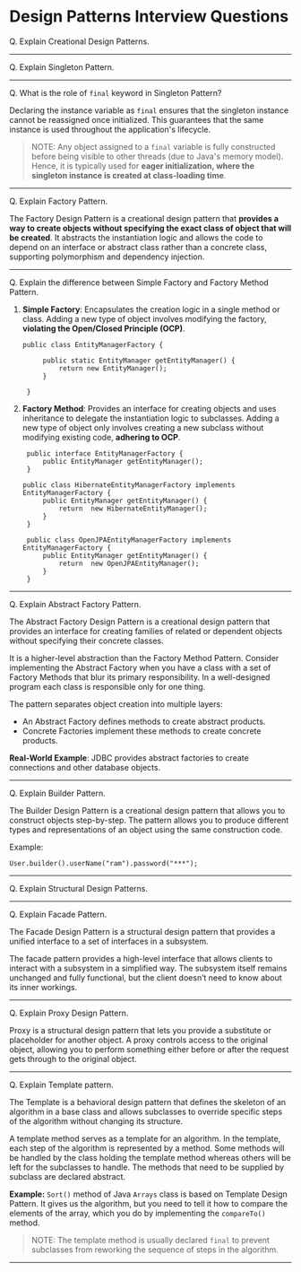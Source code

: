 # Design Patterns Interview Questions

Q. Explain Creational Design Patterns.

---

Q. Explain Singleton Pattern.

---

Q. What is the role of `final` keyword in Singleton Pattern?

Declaring the instance variable as `final` ensures that the singleton instance cannot be reassigned once initialized. This guarantees that the same instance is used throughout the application's lifecycle.

> NOTE: Any object assigned to a `final` variable is fully constructed before being visible to other threads (due to Java's memory model). Hence, it is typically used for **eager initialization, where the singleton instance is created at class-loading time**.

---

Q. Explain Factory Pattern. 

The Factory Design Pattern is a creational design pattern that **provides a way to create objects without specifying the exact class of object that will be created**. It abstracts the instantiation logic and allows the code to depend on an interface or abstract class rather than a concrete class, supporting polymorphism and dependency injection. 

---

Q. Explain the difference between Simple Factory and Factory Method Pattern.

1. **Simple Factory**: Encapsulates the creation logic in a single method or class. Adding a new type of object involves modifying the factory, **violating the Open/Closed Principle (OCP)**.

   ```
   public class EntityManagerFactory {

        public static EntityManager getEntityManager() {
            return new EntityManager();
        }

    }
   ```

2. **Factory Method**: Provides an interface for creating objects and uses inheritance to delegate the instantiation logic to subclasses. Adding a new type of object only involves creating a new subclass without modifying existing code, **adhering to OCP**.

   ```
    public interface EntityManagerFactory {
        public EntityManager getEntityManager();
    }

   public class HibernateEntityManagerFactory implements EntityManagerFactory {
        public EntityManager getEntityManager() {
            return  new HibernateEntityManager();
        }
    }

    public class OpenJPAEntityManagerFactory implements EntityManagerFactory {
        public EntityManager getEntityManager() {
            return  new OpenJPAEntityManager();
        }
    }
   ```

---

Q. Explain Abstract Factory Pattern.

The Abstract Factory Design Pattern is a creational design pattern that provides an interface for creating families of related or dependent objects without specifying their concrete classes. 

It is a higher-level abstraction than the Factory Method Pattern. Consider implementing the Abstract Factory when you have a class with a set of Factory Methods that blur its primary responsibility. In a well-designed program each class is responsible only for one thing. 

The pattern separates object creation into multiple layers:

- An Abstract Factory defines methods to create abstract products.
- Concrete Factories implement these methods to create concrete products.

**Real-World Example**: JDBC provides abstract factories to create connections and other database objects.

---

Q. Explain Builder Pattern.

The Builder Design Pattern is a creational design pattern that allows you to construct objects step-by-step. The pattern allows you to produce different types and representations of an object using the same construction code.

Example:
```
User.builder().userName("ram").password("***");
```

--- 

Q. Explain Structural Design Patterns.

---

Q. Explain Facade Pattern.

The Facade Design Pattern is a structural design pattern that provides a unified interface to a set of interfaces in a subsystem. 

The facade pattern provides a high-level interface that allows clients to interact with a subsystem in a simplified way. The subsystem itself remains unchanged and fully functional, but the client doesn’t need to know about its inner workings.

---

Q. Explain Proxy Design Pattern.

Proxy is a structural design pattern that lets you provide a substitute or placeholder for another object. A proxy controls access to the original object, allowing you to perform something either before or after the request gets through to the original object.

---

Q. Explain Template pattern.

The Template is a behavioral design pattern that defines the skeleton of an algorithm in a base class and allows subclasses to override specific steps of the algorithm without changing its structure. 

A template method serves as a template for an algorithm. In the template, each step of the algorithm is represented by a method. Some methods will be handled by the class holding the template method whereas others will be left for the subclasses to handle. The methods that need to be supplied by subclass are declared abstract.

**Example:** `Sort()` method of Java `Arrays` class is based on Template Design Pattern. It gives us the algorithm, but you need to tell it how to compare the elements of the array, which you do by implementing the `compareTo()` method.

> NOTE: The template method is usually declared `final` to prevent subclasses from reworking the sequence of steps in the algorithm.

---



